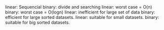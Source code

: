 linear: Sequencial 
binary: divide and searching
linear: worst case = O(n)
binary: worst case = O(logn)
linear: inefficient for large set of data 
binary: efficient for large sorted datasets.
linear: suitable for small datasets.
binary: suitable for big sorted datasets.
